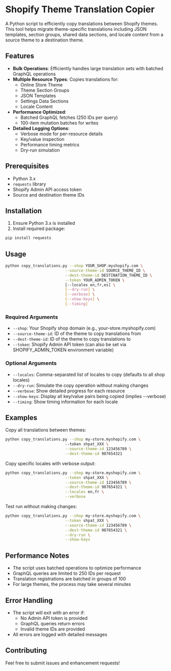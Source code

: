 # Shopify Theme Translation Copier

A Python script to efficiently copy translations between Shopify themes. This tool helps migrate theme-specific translations including JSON templates, section groups, shared data sections, and locale content from a source theme to a destination theme.

## Features

- **Bulk Operations**: Efficiently handles large translation sets with batched GraphQL operations
- **Multiple Resource Types**: Copies translations for:
  - Online Store Theme
  - Theme Section Groups
  - JSON Templates
  - Settings Data Sections
  - Locale Content
- **Performance Optimized**:
  - Batched GraphQL fetches (250 IDs per query)
  - 100-item mutation batches for writes
- **Detailed Logging Options**:
  - Verbose mode for per-resource details
  - Key/value inspection
  - Performance timing metrics
  - Dry-run simulation

## Prerequisites

- Python 3.x
- `requests` library
- Shopify Admin API access token
- Source and destination theme IDs

## Installation

1. Ensure Python 3.x is installed
2. Install required package:
```bash
pip install requests
```

## Usage

```bash
python copy_translations.py --shop YOUR_SHOP.myshopify.com \
                          --source-theme-id SOURCE_THEME_ID \
                          --dest-theme-id DESTINATION_THEME_ID \
                          --token YOUR_ADMIN_TOKEN \
                          [--locales en,fr,es] \
                          [--dry-run] \
                          [--verbose] \
                          [--show-keys] \
                          [--timing]
```

### Required Arguments

- `--shop`: Your Shopify shop domain (e.g., your-store.myshopify.com)
- `--source-theme-id`: ID of the theme to copy translations from
- `--dest-theme-id`: ID of the theme to copy translations to
- `--token`: Shopify Admin API token (can also be set via SHOPIFY_ADMIN_TOKEN environment variable)

### Optional Arguments

- `--locales`: Comma-separated list of locales to copy (defaults to all shop locales)
- `--dry-run`: Simulate the copy operation without making changes
- `--verbose`: Show detailed progress for each resource
- `--show-keys`: Display all key/value pairs being copied (implies --verbose)
- `--timing`: Show timing information for each locale

## Examples

Copy all translations between themes:
```bash
python copy_translations.py --shop my-store.myshopify.com \  
                          --token shpat_XXX \
                          --source-theme-id 123456789 \
                          --dest-theme-id 987654321
```

Copy specific locales with verbose output:
```bash
python copy_translations.py --shop my-store.myshopify.com \
                          --token shpat_XXX \
                          --source-theme-id 123456789 \
                          --dest-theme-id 987654321 \
                          --locales en,fr \
                          --verbose
```

Test run without making changes:
```bash
python copy_translations.py --shop my-store.myshopify.com \
                          --token shpat_XXX \
                          --source-theme-id 123456789 \
                          --dest-theme-id 987654321 \
                          --dry-run \
                          --show-keys
```

## Performance Notes

- The script uses batched operations to optimize performance
- GraphQL queries are limited to 250 IDs per request
- Translation registrations are batched in groups of 100
- For large themes, the process may take several minutes

## Error Handling

- The script will exit with an error if:
  - No Admin API token is provided
  - GraphQL queries return errors
  - Invalid theme IDs are provided
- All errors are logged with detailed messages

## Contributing

Feel free to submit issues and enhancement requests!
